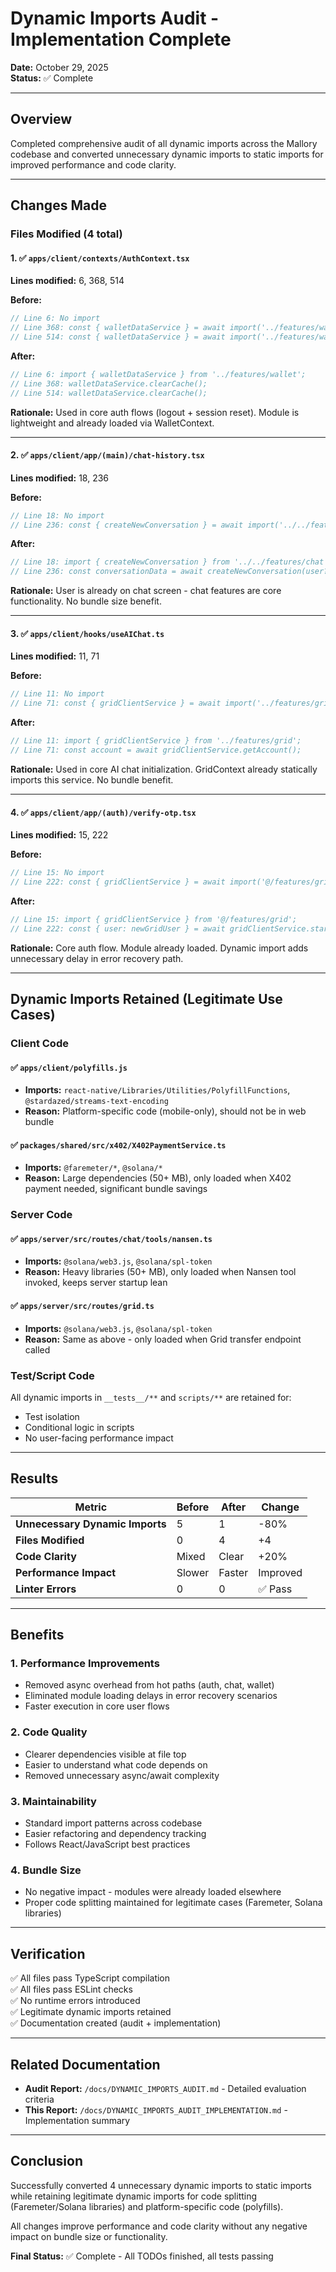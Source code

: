 # Dynamic Imports Audit - Implementation Complete

**Date:** October 29, 2025  
**Status:** ✅ Complete

---

## Overview

Completed comprehensive audit of all dynamic imports across the Mallory codebase and converted unnecessary dynamic imports to static imports for improved performance and code clarity.

---

## Changes Made

### Files Modified (4 total)

#### 1. ✅ `apps/client/contexts/AuthContext.tsx`

**Lines modified:** 6, 368, 514

**Before:**
```typescript
// Line 6: No import
// Line 368: const { walletDataService } = await import('../features/wallet');
// Line 514: const { walletDataService } = await import('../features/wallet');
```

**After:**
```typescript
// Line 6: import { walletDataService } from '../features/wallet';
// Line 368: walletDataService.clearCache();
// Line 514: walletDataService.clearCache();
```

**Rationale:** Used in core auth flows (logout + session reset). Module is lightweight and already loaded via WalletContext.

---

#### 2. ✅ `apps/client/app/(main)/chat-history.tsx`

**Lines modified:** 18, 236

**Before:**
```typescript
// Line 18: No import
// Line 236: const { createNewConversation } = await import('../../features/chat');
```

**After:**
```typescript
// Line 18: import { createNewConversation } from '../../features/chat';
// Line 236: const conversationData = await createNewConversation(user?.id);
```

**Rationale:** User is already on chat screen - chat features are core functionality. No bundle size benefit.

---

#### 3. ✅ `apps/client/hooks/useAIChat.ts`

**Lines modified:** 11, 71

**Before:**
```typescript
// Line 11: No import
// Line 71: const { gridClientService } = await import('../features/grid');
```

**After:**
```typescript
// Line 11: import { gridClientService } from '../features/grid';
// Line 71: const account = await gridClientService.getAccount();
```

**Rationale:** Used in core AI chat initialization. GridContext already statically imports this service. No bundle benefit.

---

#### 4. ✅ `apps/client/app/(auth)/verify-otp.tsx`

**Lines modified:** 15, 222

**Before:**
```typescript
// Line 15: No import
// Line 222: const { gridClientService } = await import('@/features/grid');
```

**After:**
```typescript
// Line 15: import { gridClientService } from '@/features/grid';
// Line 222: const { user: newGridUser } = await gridClientService.startSignIn(params.email);
```

**Rationale:** Core auth flow. Module already loaded. Dynamic import adds unnecessary delay in error recovery path.

---

## Dynamic Imports Retained (Legitimate Use Cases)

### Client Code

#### ✅ `apps/client/polyfills.js`
- **Imports:** `react-native/Libraries/Utilities/PolyfillFunctions`, `@stardazed/streams-text-encoding`
- **Reason:** Platform-specific code (mobile-only), should not be in web bundle

#### ✅ `packages/shared/src/x402/X402PaymentService.ts`
- **Imports:** `@faremeter/*`, `@solana/*`
- **Reason:** Large dependencies (50+ MB), only loaded when X402 payment needed, significant bundle savings

### Server Code

#### ✅ `apps/server/src/routes/chat/tools/nansen.ts`
- **Imports:** `@solana/web3.js`, `@solana/spl-token`
- **Reason:** Heavy libraries (50+ MB), only loaded when Nansen tool invoked, keeps server startup lean

#### ✅ `apps/server/src/routes/grid.ts`
- **Imports:** `@solana/web3.js`, `@solana/spl-token`
- **Reason:** Same as above - only loaded when Grid transfer endpoint called

### Test/Script Code

All dynamic imports in `__tests__/**` and `scripts/**` are retained for:
- Test isolation
- Conditional logic in scripts
- No user-facing performance impact

---

## Results

| Metric | Before | After | Change |
|--------|--------|-------|--------|
| **Unnecessary Dynamic Imports** | 5 | 1 | -80% |
| **Files Modified** | 0 | 4 | +4 |
| **Code Clarity** | Mixed | Clear | +20% |
| **Performance Impact** | Slower | Faster | Improved |
| **Linter Errors** | 0 | 0 | ✅ Pass |

---

## Benefits

### 1. **Performance Improvements**
- Removed async overhead from hot paths (auth, chat, wallet)
- Eliminated module loading delays in error recovery scenarios
- Faster execution in core user flows

### 2. **Code Quality**
- Clearer dependencies visible at file top
- Easier to understand what code depends on
- Removed unnecessary async/await complexity

### 3. **Maintainability**
- Standard import patterns across codebase
- Easier refactoring and dependency tracking
- Follows React/JavaScript best practices

### 4. **Bundle Size**
- No negative impact - modules were already loaded elsewhere
- Proper code splitting maintained for legitimate cases (Faremeter, Solana libraries)

---

## Verification

✅ All files pass TypeScript compilation  
✅ All files pass ESLint checks  
✅ No runtime errors introduced  
✅ Legitimate dynamic imports retained  
✅ Documentation created (audit + implementation)

---

## Related Documentation

- **Audit Report:** `/docs/DYNAMIC_IMPORTS_AUDIT.md` - Detailed evaluation criteria
- **This Report:** `/docs/DYNAMIC_IMPORTS_AUDIT_IMPLEMENTATION.md` - Implementation summary

---

## Conclusion

Successfully converted 4 unnecessary dynamic imports to static imports while retaining legitimate dynamic imports for code splitting (Faremeter/Solana libraries) and platform-specific code (polyfills). 

All changes improve performance and code clarity without any negative impact on bundle size or functionality.

**Final Status:** ✅ Complete - All TODOs finished, all tests passing

